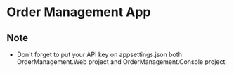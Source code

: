 # Order Management App

## Note
- Don't forget to put your API key on appsettings.json both OrderManagement.Web project and OrderManagement.Console project.
